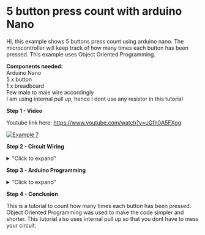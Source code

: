 # 5 button press count with arduino Nano 

Hi, this example shows 5 buttons press count using arduino nano.
The microcontroller will keep track of how many times each button has been pressed.
This example uses Object Oriented Programming. 

**Components needed:** <br>
Arduino Nano </br>
5 x button </br>
1 x breadboard </br>
Few male to male wire accordingly  </br>
I am using internal pull up, hence I dont use any resistor in this tutorial

**Step 1 - Video**

Youtube link here: https://www.youtube.com/watch?v=uGfh0A5FXgg

[![Example 7](https://img.youtube.com/vi/uGfh0A5FXgg/0.jpg)](https://www.youtube.com/watch?v=uGfh0A5FXgg)

**Step 2 - Circuit Wiring**
<details>
<summary>"Click to expand"</summary>
<p align = "centre">
  <img src="https://github.com/hamdibadrul/Embeded-Design/blob/main/Week%204/Example%208/Button%20Circuit%20Diagram.PNG" width = "600" height = "400" />   <img src="https://github.com/hamdibadrul/Embeded-Design/blob/main/Week%204/Example%208/Button%20Circuit.jpeg" width = "500" height = "400" />
 
Simply complete the circuit connection according to the picture above. Note that I used internal PULL UP, hence we dont need any resistor, but please be aware that the button will count up when the value is **LOW**.
</details>

**Step 3 - Arduino Programming**

<details>
<summary>"Click to expand"</summary>

![Code1](https://user-images.githubusercontent.com/73819661/98274575-8cbf3f80-1fce-11eb-94ad-ef85201f4b8a.PNG) </br>
![Code2](https://user-images.githubusercontent.com/73819661/98274584-8f219980-1fce-11eb-80bc-94abb712b6b9.PNG) 
  
 I use Object Oriented Programming (OOP), thus the code look simpler for 5 buttons. As you can see, the initialization for each pin to be **INPUT_PULLUP** only written once and this
 is the beauty of OOP. Thus, in void setup function only need to write the Serial.begin() to display our result.
 
 You can look at the code here --> <a href="https://github.com/hamdibadrul/Embeded-Design/blob/main/Week%204/Example%208/Hamdi_Button.ino"> Arduino Code </a>
 
</details>


**Step 4 - Conclusion** 

This is a tutorial to count how many times each button has been pressed. Object Oriented Programming was used to make the code simpler and shorter. 
This tutorial also uses internal pull up so that you dont have to mess your circuit.
